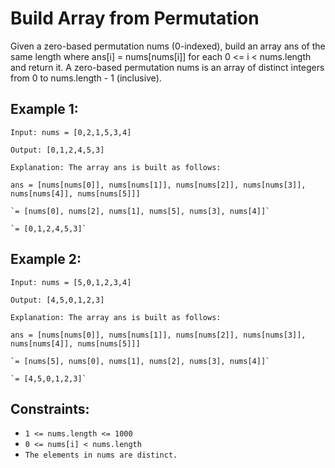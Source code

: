 # Build Array from Permutation
Given a zero-based permutation nums (0-indexed), build an array ans of the same length where ans[i] = nums[nums[i]] for each 0 <= i < nums.length and return it.
A zero-based permutation nums is an array of distinct integers from 0 to nums.length - 1 (inclusive).

## Example 1:

`Input: nums = [0,2,1,5,3,4]`

`Output: [0,1,2,4,5,3]`

`Explanation: The array ans is built as follows:`

`ans = [nums[nums[0]], nums[nums[1]], nums[nums[2]], nums[nums[3]], nums[nums[4]], nums[nums[5]]]`

    `= [nums[0], nums[2], nums[1], nums[5], nums[3], nums[4]]`
    
    `= [0,1,2,4,5,3]`

## Example 2:

`Input: nums = [5,0,1,2,3,4]`

`Output: [4,5,0,1,2,3]`

`Explanation: The array ans is built as follows:`

`ans = [nums[nums[0]], nums[nums[1]], nums[nums[2]], nums[nums[3]], nums[nums[4]], nums[nums[5]]]`

    `= [nums[5], nums[0], nums[1], nums[2], nums[3], nums[4]]`
    
    `= [4,5,0,1,2,3]`
 

## Constraints:

- `1 <= nums.length <= 1000`
- `0 <= nums[i] < nums.length`
- `The elements in nums are distinct.`

